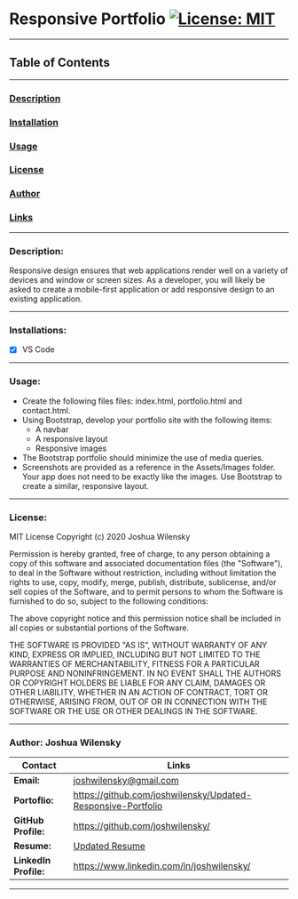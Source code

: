 # Responsive Portfolio [![License: MIT](https://img.shields.io/badge/License-MIT-yellow.svg)](https://opensource.org/licenses/MIT)

---

## Table of Contents

---

### [Description](#Description)

### [Installation](#Installation)

### [Usage](#Usage)

### [License](#License)

### [Author](#Author)

### [Links](#Links)

---

### <a name="Description"></a>Description:

Responsive design ensures that web applications render well on a variety of devices and window or screen sizes. As a developer, you will likely be asked to create a mobile-first application or add responsive design to an existing application.

---

### <a name="Installations"></a>Installations:

- [x] VS Code

---

### <a name="Usage"></a>Usage:

- Create the following files files: index.html, portfolio.html and contact.html.
- Using Bootstrap, develop your portfolio site with the following items:
  - A navbar
  - A responsive layout
  - Responsive images
- The Bootstrap portfolio should minimize the use of media queries.
- Screenshots are provided as a reference in the Assets/Images folder. Your app does not need to be exactly like the images. Use Bootstrap to create a similar, responsive layout.

---

### <a name="License"></a>License:

MIT License
Copyright (c) 2020 Joshua Wilensky

Permission is hereby granted, free of charge, to any person obtaining a copy
of this software and associated documentation files (the "Software"), to deal
in the Software without restriction, including without limitation the rights
to use, copy, modify, merge, publish, distribute, sublicense, and/or sell
copies of the Software, and to permit persons to whom the Software is
furnished to do so, subject to the following conditions:

The above copyright notice and this permission notice shall be included in all
copies or substantial portions of the Software.

THE SOFTWARE IS PROVIDED "AS IS", WITHOUT WARRANTY OF ANY KIND, EXPRESS OR
IMPLIED, INCLUDING BUT NOT LIMITED TO THE WARRANTIES OF MERCHANTABILITY,
FITNESS FOR A PARTICULAR PURPOSE AND NONINFRINGEMENT. IN NO EVENT SHALL THE
AUTHORS OR COPYRIGHT HOLDERS BE LIABLE FOR ANY CLAIM, DAMAGES OR OTHER
LIABILITY, WHETHER IN AN ACTION OF CONTRACT, TORT OR OTHERWISE, ARISING FROM,
OUT OF OR IN CONNECTION WITH THE SOFTWARE OR THE USE OR OTHER DEALINGS IN THE
SOFTWARE.

---

### <a name="Author"></a>Author: Joshua Wilensky

| Contact               | Links                                                        |
| --------------------- | ------------------------------------------------------------ |
| **Email:**            | joshwilensky@gmail.com                                       |
| **Portoflio:**        | https://github.com/joshwilensky/Updated-Responsive-Portfolio |
| **GitHub Profile:**   | https://github.com/joshwilensky/                             |
| **Resume:**           | [Updated Resume](#updated-resume)                            |
| **LinkedIn Profile:** | https://www.linkedin.com/in/joshwilensky/                    |

---
